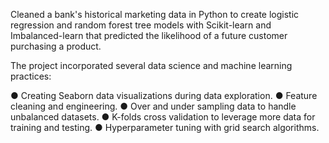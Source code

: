 Cleaned a bank's historical marketing data in Python to create logistic regression and random forest tree models with Scikit-learn and Imbalanced-learn that predicted the likelihood of a future customer purchasing a product.

The project incorporated several data science and machine learning practices:

● Creating Seaborn data visualizations during data exploration.
● Feature cleaning and engineering.
● Over and under sampling data to handle unbalanced datasets.
● K-folds cross validation to leverage more data for training and testing.
● Hyperparameter tuning with grid search algorithms. 
